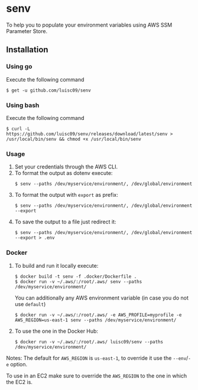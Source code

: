 # senv

To help you to populate your environment variables using AWS SSM Parameter Store. 

## Installation

### Using go

Execute the following command

```shell
$ get -u github.com/luisc09/senv
```

### Using bash 

Execute the following command

```shell
$ curl -L https://github.com/luisc09/senv/releases/download/latest/senv > /usr/local/bin/senv && chmod +x /usr/local/bin/senv
```

### Usage

1. Set your credentials through the AWS CLI. 
1. To format the output as dotenv execute:
    ```shell
    $ senv --paths /dev/myservice/environment/, /dev/global/environment
    ```
1. To format the output with `export` as prefix:
    ```shell
    $ senv --paths /dev/myservice/environment/, /dev/global/environment --export
    ```
1. To save the output to a file just redirect it:
    ```
    $ senv --paths /dev/myservice/environment/, /dev/global/environment --export > .env
    ```

### Docker

1. To build and run it locally execute: 
    ```shell
    $ docker build -t senv -f .docker/Dockerfile .
    $ docker run -v ~/.aws/:/root/.aws/ senv --paths  /dev/myservice/environment/
    ```
    You can additionally any AWS environment variable (in case you do not use `default`)
    
    ```shell
    $ docker run -v ~/.aws/:/root/.aws/ -e AWS_PROFILE=myprofile -e AWS_REGION=us-east-1 senv --paths /dev/myservice/environment/
    ```
1. To use the one in the Docker Hub:
    ```shell
    $ docker run -v ~/.aws/:/root/.aws/ luisc09/senv --paths  /dev/myservice/environment/
    ```
Notes:
The default for `AWS_REGION` is `us-east-1`, to override it use the `--env`/`-e` option. 

To use in an EC2 make sure to override the `AWS_REGION` to the one in which the EC2 is. 